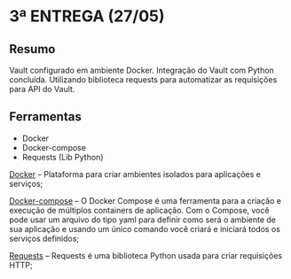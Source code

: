 # 3ª ENTREGA (27/05)

## Resumo

Vault configurado em ambiente Docker.
Integração do Vault com Python concluída.
Utilizando biblioteca requests para automatizar as requisições para API do Vault.

## Ferramentas
* Docker
* Docker-compose
* Requests (Lib Python)

[Docker](https://docs.docker.com/) – Plataforma para criar ambientes isolados para aplicações e serviços;

[Docker-compose](https://docs.docker.com/compose/) – O Docker Compose é uma ferramenta para a criação e execução de múltiplos containers de aplicação. Com o Compose, você pode usar um arquivo do tipo yaml para definir como será o ambiente de sua aplicação e usando um único comando você criará e iniciará todos os serviços definidos;

[Requests](https://requests.readthedocs.io/pt_BR/latest/user/quickstart.html) – Requests é uma biblioteca Python usada para criar requisições HTTP;